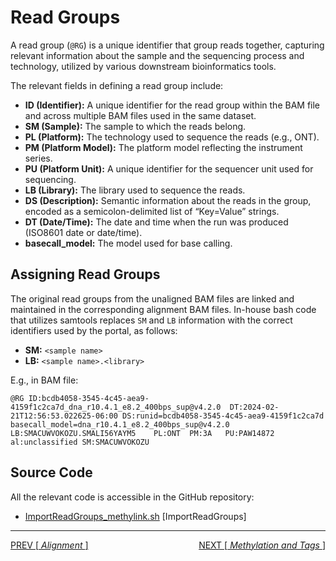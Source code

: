 
# Read Groups

A read group (`@RG`) is a unique identifier that group reads together, capturing relevant information about the sample and the sequencing process and technology, utilized by various downstream bioinformatics tools.

The relevant fields in defining a read group include:

- **ID (Identifier):** A unique identifier for the read group within the BAM file and across multiple BAM files used in the same dataset.
- **SM (Sample):** The sample to which the reads belong.
- **PL (Platform):** The technology used to sequence the reads (e.g., ONT).
- **PM (Platform Model):** The platform model reflecting the instrument series.
- **PU (Platform Unit):** A unique identifier for the sequencer unit used for sequencing.
- **LB (Library):** The library used to sequence the reads.
- **DS (Description):** Semantic information about the reads in the group, encoded as a semicolon-delimited list of “Key=Value” strings.
- **DT (Date/Time):** The date and time when the run was produced (ISO8601 date or date/time).
- **basecall_model:** The model used for base calling.

## Assigning Read Groups

The original read groups from the unaligned BAM files are linked and maintained in the corresponding alignment BAM files. In-house bash code that utilizes samtools replaces `SM` and `LB` information with the correct identifiers used by the portal, as follows:

- **SM:** `<sample name>`
- **LB:** `<sample name>.<library>`

E.g., in BAM file:

```text
@RG	ID:bcdb4058-3545-4c45-aea9-4159f1c2ca7d_dna_r10.4.1_e8.2_400bps_sup@v4.2.0	DT:2024-02-21T12:56:53.022625-06:00	DS:runid=bcdb4058-3545-4c45-aea9-4159f1c2ca7d	basecall_model=dna_r10.4.1_e8.2_400bps_sup@v4.2.0	LB:SMACUWVOKOZU.SMALI56YAYM5	PL:ONT	PM:3A	PU:PAW14872	al:unclassified SM:SMACUWVOKOZU
```

## Source Code

All the relevant code is accessible in the GitHub repository:

  - [ImportReadGroups_methylink.sh](https://github.com/smaht-dac/alignment-pipelines/blob/main/dockerfiles/methylink/ImportReadGroups_methylink.sh) [ImportReadGroups]

---

<!-- This is html code that relies on the pages created by github to link PREV and NEXT page -->
<p style="text-align:left;">
    <a href="https://smaht-dac.github.io/pipelines-docs/DOCS/ALIGNMENT/Long-Read_Oxford_Nanopore/1_Alignment.html"> PREV [<i> Alignment </i>] </a>
    <span style="float:right;">
        <a href="https://smaht-dac.github.io/pipelines-docs/DOCS/ALIGNMENT/Long-Read_Oxford_Nanopore/3_Methylation_and_Tags.html"> NEXT [<i> Methylation and Tags </i>] </a>
    </span>
</p>
